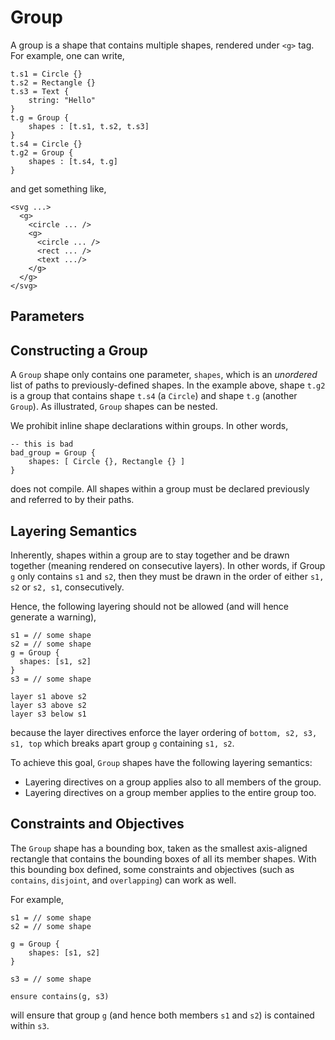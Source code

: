 <script setup>
import ShapeProps from "../../../../src/components/ShapeProps.vue";
</script>

# Group

A group is a shape that contains multiple shapes, rendered under `<g>` tag. For example, one can write,

```
t.s1 = Circle {}
t.s2 = Rectangle {}
t.s3 = Text {
    string: "Hello"
}
t.g = Group {
    shapes : [t.s1, t.s2, t.s3]
}
t.s4 = Circle {}
t.g2 = Group {
    shapes : [t.s4, t.g]
}
```

and get something like,

```
<svg ...>
  <g>
    <circle ... />
    <g>
      <circle ... />
      <rect ... />
      <text .../>
    </g>
  </g>
</svg>
```

## Parameters

<ShapeProps shape-name="Group" />

## Constructing a Group

A `Group` shape only contains one parameter, `shapes`, which is an _unordered_ list of paths to previously-defined shapes. In the example above, shape `t.g2` is a group that contains shape `t.s4` (a `Circle`) and shape `t.g` (another `Group`). As illustrated, `Group` shapes can be nested.

We prohibit inline shape declarations within groups. In other words,

```
-- this is bad
bad_group = Group {
    shapes: [ Circle {}, Rectangle {} ]
}
```

does not compile. All shapes within a group must be declared previously and referred to by their paths.

## Layering Semantics

Inherently, shapes within a group are to stay together and be drawn together (meaning rendered on consecutive layers). In other words, if Group `g` only contains `s1` and `s2`, then they must be drawn in the order of either `s1, s2` or `s2, s1`, consecutively.

Hence, the following layering should not be allowed (and will hence generate a warning),

```
s1 = // some shape
s2 = // some shape
g = Group {
  shapes: [s1, s2]
}
s3 = // some shape

layer s1 above s2
layer s3 above s2
layer s3 below s1
```

because the layer directives enforce the layer ordering of `bottom, s2, s3, s1, top` which breaks apart group `g` containing `s1, s2`.

To achieve this goal, `Group` shapes have the following layering semantics:

- Layering directives on a group applies also to all members of the group.
- Layering directives on a group member applies to the entire group too.

## Constraints and Objectives

The `Group` shape has a bounding box, taken as the smallest axis-aligned rectangle that contains the bounding boxes of all its member shapes. With this bounding box defined, some constraints and objectives (such as `contains`, `disjoint`, and `overlapping`) can work as well.

For example,

```
s1 = // some shape
s2 = // some shape

g = Group {
    shapes: [s1, s2]
}

s3 = // some shape

ensure contains(g, s3)
```

will ensure that group `g` (and hence both members `s1` and `s2`) is contained within `s3`.
